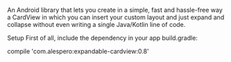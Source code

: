 An Android library that lets you create in a simple, fast and hassle-free way a CardView in which you can insert your custom layout and just expand and collapse without even writing a single Java/Kotlin line of code.

Setup
First of all, include the dependency in your app build.gradle:

compile 'com.alespero:expandable-cardview:0.8'
